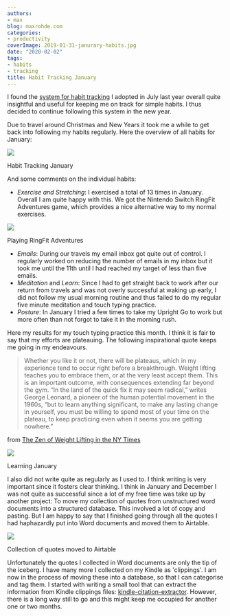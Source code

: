 ```yaml
---
authors:
- max
blog: maxrohde.com
categories:
- productivity
coverImage: 2019-01-31-janurary-habits.jpg
date: "2020-02-02"
tags:
- habits
- tracking
title: Habit Tracking January
---
```


I found the [system for habit tracking](https://maxrohde.com/2019/08/03/simple-habit-tracking-system/) I adopted in July last year overall quite insightful and useful for keeping me on track for simple habits. I thus decided to continue following this system in the new year.

Due to travel around Christmas and New Years it took me a while to get back into following my habits regularly. Here the overview of all habits for January:

![](https://spearoflight.files.wordpress.com/2020/02/2019-01-31-janurary-habits.jpg?w=1024)

Habit Tracking January

And some comments on the individual habits:

- _Exercise and Stretching_: I exercised a total of 13 times in January. Overall I am quite happy with this. We got the Nintendo Switch RingFit Adventures game, which provides a nice alternative way to my normal exercises.

![](https://spearoflight.files.wordpress.com/2020/02/img_1924.jpg?w=768)

Playing RingFit Adventures

- _Emails_: During our travels my email inbox got quite out of control. I regularly worked on reducing the number of emails in my inbox but it took me until the 11th until I had reached my target of less than five emails.
- _Meditation_ and _Learn_: Since I had to get straight back to work after our return from travels and was not overly successful at waking up early, I did not follow my usual morning routine and thus failed to do my regular five minute meditation and touch typing practice.
- _Posture_: In January I tried a few times to take my Upright Go to work but more often than not forgot to take it in the morning rush.

Here my results for my touch typing practice this month. I think it is fair to say that my efforts are plateauing. The following inspirational quote keeps me going in my endeavours.

> Whether you like it or not, there will be plateaus, which in my experience tend to occur right before a breakthrough. Weight lifting teaches you to embrace them, or at the very least accept them. This is an important outcome, with consequences extending far beyond the gym. “In the land of the quick fix it may seem radical,” writes George Leonard, a pioneer of the human potential movement in the 1960s, “but to learn anything significant, to make any lasting change in yourself, you must be willing to spend most of your time on the plateau, to keep practicing even when it seems you are getting nowhere.”

from [The Zen of Weight Lifting in the NY Times](https://www.nytimes.com/2019/11/22/well/move/the-zen-of-weight-lifting.html)

![](https://spearoflight.files.wordpress.com/2020/02/2019-01-31-janurary-learning.jpg?w=1024)

Learning January

I also did not write quite as regularly as I used to. I think writing is very important since it fosters clear thinking. I think in January and December I was not quite as successful since a lot of my free time was take up by another project: To move my collection of quotes from unstructured word documents into a structured database. This involved a lot of copy and pasting. But I am happy to say that I finished going through all the quotes I had haphazardly put into Word documents and moved them to Airtable.

![](https://spearoflight.files.wordpress.com/2020/02/quotes.png?w=1024)

Collection of quotes moved to Airtable

Unfortunately the quotes I collected in Word documents are only the tip of the iceberg. I have many more I collected on my Kindle as 'clippings'. I am now in the process of moving these into a database, so that I can categorise and tag them. I started with writing a small tool that can extract the information from Kindle clippings files: [kindle-citation-extractor](https://www.npmjs.com/package/kindle-citation-extractor). However, there is a long way still to go and this might keep me occupied for another one or two months.
